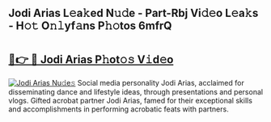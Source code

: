 ## Jodi Arias L𝚎a𝚔ed N𝚞𝚍e - Part-Rbj Vi𝚍𝚎o L𝚎a𝚔s - H𝚘𝚝 O𝚗𝚕yf𝚊ns P𝚑𝚘tos 6mfrQ

# <h2><a href="http://kf7xx6.oniu.top/?m=Jodi+Arias">🔗👉 🔴 Jodi Arias P𝚑ot𝚘𝚜 V𝚒d𝚎o</a></h2>

[![Jodi Arias Nu𝚍e𝚜](https://i.imgur.com/0qMVB7G.gif)](http://kf7xx6.oniu.top/?m=Jodi+Arias)
Social media personality Jodi Arias, acclaimed for disseminating dance and lifestyle ideas, through presentations and personal vlogs. Gifted acrobat partner Jodi Arias, famed for their exceptional skills and accomplishments in performing acrobatic feats with partners.  
